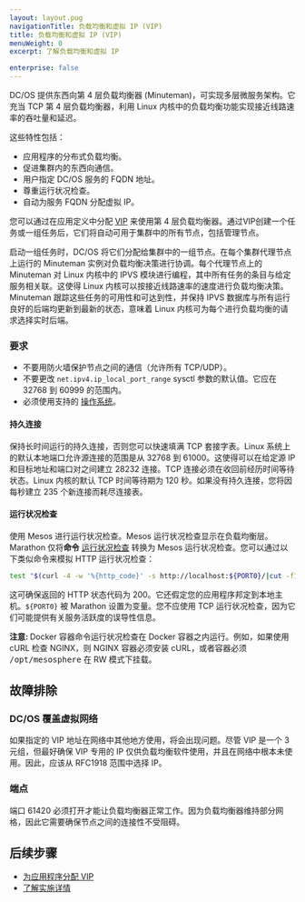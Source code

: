 ```yaml
---
layout: layout.pug
navigationTitle: 负载均衡和虚拟 IP (VIP)
title: 负载均衡和虚拟 IP (VIP)
menuWeight: 0
excerpt: 了解负载均衡和虚拟 IP

enterprise: false
---
```




DC/OS 提供东西向第 4 层负载均衡器 (Minuteman)，可实现多层微服务架构。它充当 TCP 第 4 层负载均衡器，利用 Linux 内核中的负载均衡功能实现接近线路速率的吞吐量和延迟。

这些特性包括：
- 应用程序的分布式负载均衡。
- 促进集群内的东西向通信。
- 用户指定 DC/OS 服务的 FQDN 地址。
- 尊重运行状况检查。
- 自动为服务 FQDN 分配虚拟 IP。

您可以通过在应用定义中分配 [VIP](/dcos/cn/1.11/networking/load-balancing-vips/virtual-ip-addresses/) 来使用第 4 层负载均衡器。通过VIP创建一个任务或一组任务后，它们将自动可用于集群中的所有节点，包括管理节点。

启动一组任务时，DC/OS 将它们分配给集群中的一组节点。在每个集群代理节点上运行的 Minuteman 实例对负载均衡决策进行协调。每个代理节点上的 Minuteman 对 Linux 内核中的 IPVS 模块进行编程，其中所有任务的条目与给定服务相关联。这使得 Linux 内核可以按接近线路速率的速度进行负载均衡决策。Minuteman 跟踪这些任务的可用性和可达到性，并保持 IPVS 数据库与所有运行良好的后端均更新到最新的状态，意味着 Linux 内核可为每个进行负载均衡的请求选择实时后端。

### 要求

- 不要用防火墙保护节点之间的通信（允许所有 TCP/UDP）。
- 不要更改 `net.ipv4.ip_local_port_range` sysctl 参数的默认值。它应在 32768 到 60999 的范围内。
- 必须使用支持的 [操作系统](/dcos/cn/1.11/installing/production/system-requirements/)。

#### 持久连接
保持长时间运行的持久连接，否则您可以快速填满 TCP 套接字表。Linux 系统上的默认本地端口允许源连接的范围是从 32768 到 61000。这使得可以在给定源 IP 和目标地址和端口对之间建立 28232 连接。TCP 连接必须在收回前经历时间等待状态。Linux 内核的默认 TCP 时间等待期为 120 秒。如果没有持久连接，您将因每秒建立 235 个新连接而耗尽连接表。

#### 运行状况检查
使用 Mesos 进行运行状况检查。Mesos 运行状况检查显示在负载均衡层。Marathon 仅将**命令** [运行状况检查](/dcos/cn/1.11/deploying-services/creating-services/health-checks/) 转换为 Mesos 运行状况检查。您可以通过以下类似命令来模拟 HTTP 运行状况检查：

 ```bash
 test "$(curl -4 -w '%{http_code}' -s http://localhost:${PORT0}/|cut -f1 -d" ")" == 200
 ```

这可确保返回的 HTTP 状态代码为 200。它还假定您的应用程序邦定到本地主机。`${PORT0}` 被 Marathon 设置为变量。您不应使用 TCP 运行状况检查，因为它们可能提供有关服务活跃度的误导性信息。

<p class="message--note"><strong>注意: </strong> Docker 容器命令运行状况检查在 Docker 容器之内运行。例如，如果使用 cURL 检查 NGINX，则 NGINX 容器必须安装 cURL，或者容器必须 <tt>/opt/mesosphere</tt> 在 RW 模式下挂载。</p>

## 故障排除

### DC/OS 覆盖虚拟网络
如果指定的 VIP 地址在网络中其他地方使用，将会出现问题。尽管 VIP 是一个 3 元组，但最好确保 VIP 专用的 IP 仅供负载均衡软件使用，并且在网络中根本未使用。因此，应该从 RFC1918 范围中选择 IP。

### 端点
端口 61420 必须打开才能让负载均衡器正常工作。因为负载均衡器维持部分网格，因此它需要确保节点之间的连接性不受阻碍。

## 后续步骤

- [为应用程序分配 VIP](/dcos/cn/1.11/networking/load-balancing-vips/virtual-ip-addresses/)
- [了解实施详情](https://github.com/dcos/minuteman)
